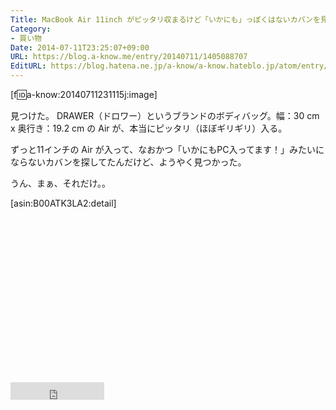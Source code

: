 ```yaml
---
Title: MacBook Air 11inch がピッタリ収まるけど「いかにも」っぽくはないカバンを見つけた
Category:
- 買い物
Date: 2014-07-11T23:25:07+09:00
URL: https://blog.a-know.me/entry/20140711/1405088707
EditURL: https://blog.hatena.ne.jp/a-know/a-know.hateblo.jp/atom/entry/12921228815727979205
---
```


[f:id:a-know:20140711231115j:image]


見つけた。
DRAWER（ドロワー）というブランドのボディバッグ。幅：30 cm x 奥行き：19.2 cm の Air が、本当にピッタリ（ほぼギリギリ）入る。


ずっと11インチの Air が入って、なおかつ「いかにもPC入ってます！」みたいにならないカバンを探してたんだけど、ようやく見つかった。


うん、まぁ、それだけ。。

[asin:B00ATK3LA2:detail]

<script async src="//pagead2.googlesyndication.com/pagead/js/adsbygoogle.js"></script>
<!-- article-bottom2 -->
<ins class="adsbygoogle"
     style="display:inline-block;width:300px;height:250px"
     data-ad-client="ca-pub-3463034538369189"
     data-ad-slot="5274552934"></ins>
<script>
(adsbygoogle = window.adsbygoogle || []).push({});
</script>


<iframe src="http://blog.hatena.ne.jp/a-know/a-know.hateblo.jp/subscribe/iframe" allowtransparency="true" frameborder="0" scrolling="no" width="150" height="28"></iframe>
